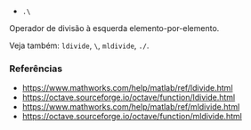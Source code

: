 - `.\`

Operador de divisão à esquerda elemento-por-elemento.

Veja também: `ldivide`, `\`, `mldivide`, `./`.

### Referências

- https://www.mathworks.com/help/matlab/ref/ldivide.html
- https://octave.sourceforge.io/octave/function/ldivide.html
- https://www.mathworks.com/help/matlab/ref/mldivide.html
- https://octave.sourceforge.io/octave/function/mldivide.html

